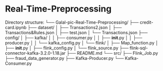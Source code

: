 # Real-Time-Preprocessing

Directory structure:
└── Galal-pic-Real-Time-Preprocessing/
├── credit-card.ipynb
├── dataset/
│ ├── Transactions2.json
│ ├── Transactions&Rules.json
│ ├── test.json
│ └── Transactions.json
├── config/
│ ├── kafka/
│ │ ├── consumer.py
│ │ ├── **init**.py
│ │ ├── producer.py
│ │ └── kafka_config.py
│ └── flink/
│ ├── Map_function.py
│ ├── **init**.py
│ ├── flink_config.py
│ └── flink_source.py
├── flink-sql-connector-kafka-3.2.0-1.18.jar
├── README.md
└── src/
├── Flink_Job.py
├── fraud_data_generator.py
├── Kafka-Producer.py
└── Kafka-Consumer.py
